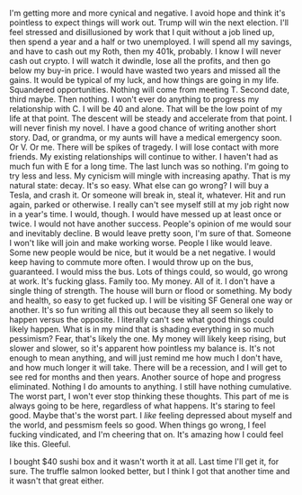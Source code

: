 I'm getting more and more cynical and negative. I avoid hope and think it's pointless to expect things will work out. Trump will win the next election. I'll feel stressed and disillusioned by work that I quit without a job lined up, then spend a year and a half or two unemployed. I will spend all my savings, and have to cash out my Roth, then my 401k, probably. I know I will never cash out crypto. I will watch it dwindle, lose all the profits, and then go below my buy-in price. I would have wasted two years and missed all the gains. It would be typical of my luck, and how things are going in my life. Squandered opportunities. Nothing will come from meeting T. Second date, third maybe. Then nothing. I won't ever do anything to progress my relationship with C. I will be 40 and alone. That will be the low point of my life at that point. The descent will be steady and accelerate from that point. I will never finish my novel. I have a good chance of writing another short story. Dad, or grandma, or my aunts will have a medical emergency soon. Or V. Or me. There will be spikes of tragedy. I will lose contact with more friends. My existing relationships will continue to wither. I haven't had as much fun with E for a long time. The last lunch was so nothing. I'm going to try less and less. My cynicism will mingle with increasing apathy. That is my natural state: decay. It's so easy. What else can go wrong? I will buy a Tesla, and crash it. Or someone will break in, steal it, whatever. Hit and run again, parked or otherwise. I really can't see myself still at my job right now in a year's time. I would, though. I would have messed up at least once or twice. I would not have another success. People's opinion of me would sour and inevitably decline. B would leave pretty soon, I'm sure of that. Someone I won't like will join and make working worse. People I like would leave. Some new people would be nice, but it would be a net negative. I would keep having to commute more often. I would throw up on the bus, guaranteed. I would miss the bus. Lots of things could, so would, go wrong at work. It's fucking glass. Family too. My money. All of it. I don't have a single thing of strength. The house will burn or flood or something. My body and health, so easy to get fucked up. I will be visiting SF General one way or another. It's so fun writing all this out because they all seem so likely to happen versus the opposite. I literally can't see what good things could likely happen. What is in my mind that is shading everything in so much pessimism? Fear, that's likely the one. My money will likely keep rising, but slower and slower, so it's apparent how pointless my balance is. It's not enough to mean anything, and will just remind me how much I don't have, and how much longer it will take. There will be a recession, and I will get to see red for months and then years. Another source of hope and progress eliminated. Nothing I do amounts to anything. I still have nothing cumulative. The worst part, I won't ever stop thinking these thoughts. This part of me is always going to be here, regardless of what happens. It's staring to feel good. Maybe that's the worst part. I *like* feeling depressed about myself and the world, and pessmism feels so good. When things go wrong, I feel fucking vindicated, and I'm cheering that on. It's amazing how I could feel like this. Gleeful.

I bought $40 sushi box and it wasn't worth it at all. Last time I'll get it, for sure. The truffle salmon looked better, but I think I got that another time and it wasn't that great either.
